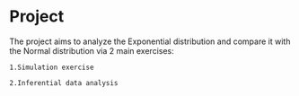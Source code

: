 # Project

The project aims to analyze the Exponential distribution and compare it with the Normal distribution via 2 main exercises:

    1.Simulation exercise
    
    2.Inferential data analysis
